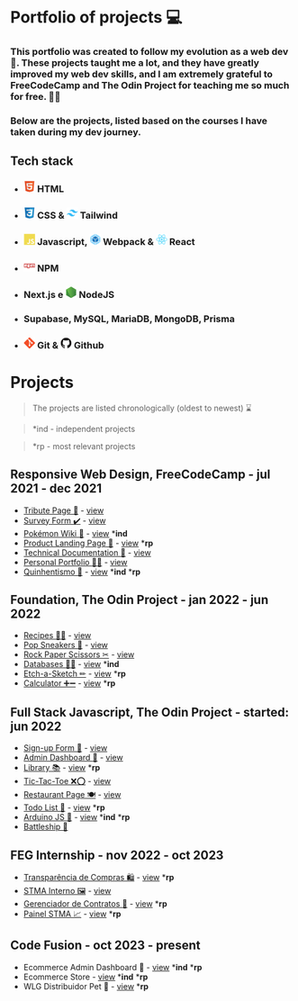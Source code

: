 # Portfolio of projects 💻
### This portfolio was created to follow my evolution as a web dev 📘. These projects taught me a lot, and they have greatly improved my web dev skills, and I am extremely grateful to FreeCodeCamp and The Odin Project for teaching me so much for free. 👨‍💻
### Below are the projects, listed based on the courses I have taken during my dev journey.

## Tech stack
- ### **<img src="https://github.com/devicons/devicon/blob/master/icons/html5/html5-original.svg" height="20" width="20"> HTML**

- ### **<img src="https://github.com/devicons/devicon/blob/master/icons/css3/css3-original.svg" height="20" width="20"> CSS** & **<img src="https://github.com/devicons/devicon/blob/master/icons/tailwindcss/tailwindcss-plain.svg" height="20" width="20"> Tailwind**

- ### **<img src="https://github.com/devicons/devicon/blob/master/icons/javascript/javascript-plain.svg" height="20" width="20"> Javascript**, **<img src="https://github.com/devicons/devicon/blob/master/icons/webpack/webpack-original.svg" height="20" width="20"> Webpack** & **<img src="https://github.com/devicons/devicon/blob/master/icons/react/react-original.svg" height="20" width="20"> React**

- ### **<img src="https://github.com/devicons/devicon/blob/master/icons/npm/npm-original-wordmark.svg" height="20" width="20"> NPM**
- ### **Next.js** e **<img src="https://github.com/devicons/devicon/blob/master/icons/nodejs/nodejs-original.svg" height="20" width="20"> NodeJS**
- ### Supabase, MySQL, MariaDB, MongoDB, Prisma

- ### **<img src="https://github.com/devicons/devicon/blob/master/icons/git/git-original.svg" height="20" width="20"> Git & <img src="https://github.com/devicons/devicon/blob/master/icons/github/github-original.svg" height="20" width="20"> Github**

# Projects
> The projects are listed chronologically (oldest to newest) ⌛

> *ind - independent projects 

> *rp - most relevant projects

## Responsive Web Design, FreeCodeCamp - jul 2021 - dec 2021
- [Tribute Page 🦼](https://github.com/jv-aquino/Tribute-Page) - [view](https://jv-aquino.github.io/Tribute-Page/)
- [Survey Form ✔️](https://github.com/jv-aquino/Survey-Form) - [view](https://jv-aquino.github.io/Survey-Form/)
- [Pokémon Wiki 📑](https://github.com/jv-aquino/pokemon-wiki) - [view](https://jv-aquino.github.io/pokemon-wiki/) ***ind**
- [Product Landing Page 🌳](https://github.com/jv-aquino/Product-Landing-Page) - [view](https://jv-aquino.github.io/Product-Landing-Page/) ***rp**
- [Technical Documentation 🧾](https://github.com/jv-aquino/Technical-Documentation-Page) - [view](https://jv-aquino.github.io/Technical-Documentation-Page/)
- [Personal Portfolio 👨‍💼](https://github.com/jv-aquino/Personal-Portfolio) - [view](https://jv-aquino.github.io/Personal-Portfolio/)
- [Quinhentismo 📝](https://github.com/jv-aquino/quinhentismo) - [view](https://jv-aquino.github.io/quinhentismo/) ***ind** ***rp**

## Foundation, The Odin Project - jan 2022 - jun 2022
- [Recipes 👩‍🍳](https://github.com/jv-aquino/odin-recipes) - [view](https://jv-aquino.github.io/odin-recipes/)
- [Pop Sneakers 👟](https://github.com/jv-aquino/Odin-Landing-Page) - [view](https://jv-aquino.github.io/Odin-Landing-Page/)
- [Rock Paper Scissors ✂](https://github.com/jv-aquino/rock-paper-scissors) - [view](https://jv-aquino.github.io/rock-paper-scissors/) 
- [Databases 👨‍💻](https://github.com/jv-aquino/Banco-de-Dados) - [view](https://jv-aquino.github.io/Banco-de-Dados/) ***ind**
- [Etch-a-Sketch ✏](https://github.com/jv-aquino/etch-a-sketch) - [view](https://jv-aquino.github.io/etch-a-sketch/) ***rp**
- [Calculator ➕➖](https://github.com/jv-aquino/Calculator) - [view](https://jv-aquino.github.io/Calculator/) ***rp**

## Full Stack Javascript, The Odin Project - started: jun 2022
- [Sign-up Form 📝](https://github.com/jv-aquino/Sign-up-Form) - [view](https://jv-aquino.github.io/Sign-up-Form/)
- [Admin Dashboard 🦜](https://github.com/jv-aquino/Admin-Dashboard) - [view](https://jv-aquino.github.io/Admin-Dashboard/)
- [Library 📚](https://github.com/jv-aquino/Library) - [view](https://jv-aquino.github.io/Library/) ***rp**
- [Tic-Tac-Toe ❌⭕](https://github.com/jv-aquino/Tic-Tac-Toe) - [view](https://jv-aquino.github.io/Tic-Tac-Toe/)
- [Restaurant Page 🍽](https://github.com/jv-aquino/Restaurant-Page/) - [view](https://jv-aquino.github.io/Restaurant-Page/dist/)
- [Todo List 📆](https://github.com/jv-aquino/Todo-List) - [view](https://jv-aquino.github.io/Todo-List/) ***rp**
- [Arduino JS 🤖](https://github.com/jv-aquino/Arduino-Javascript) - [view](https://jv-aquino.github.io/Arduino-Javascript/) ***ind** ***rp**
- [Battleship 🚢](https://github.com/jv-aquino/Battleship)

## FEG Internship - nov 2022 - oct 2023
- [Transparência de Compras 🛍](https://github.com/jv-aquino/Transparencia-Compras) - [view](https://transparencia-compras.vercel.app/) ***rp**
- [STMA Interno 🖼️](https://github.com/jv-aquino/stma-interno) - [view](https://stma-interno.vercel.app/)
- [Gerenciador de Contratos 🏬](https://github.com/jv-aquino/gerenciador-contratos) - [view](https://gerenciador-contratos.vercel.app/) ***rp**
- [Painel STMA 📈](https://github.com/jv-aquino/painel-stma) - [view](https://painel-stma.vercel.app/) ***rp**

## Code Fusion - oct 2023 - present
- Ecommerce Admin Dashboard 🏪 - [view](https://ecommerce-admin-ten-iota.vercel.app/) ***ind** ***rp**
- Ecommerce Store - [view](https://store-nextjs-pi.vercel.app/) ***ind** ***rp**
- WLG Distribuidor Pet 🐶 - [view](https://wlgdistribuidorpet.com.br/) ***rp**
